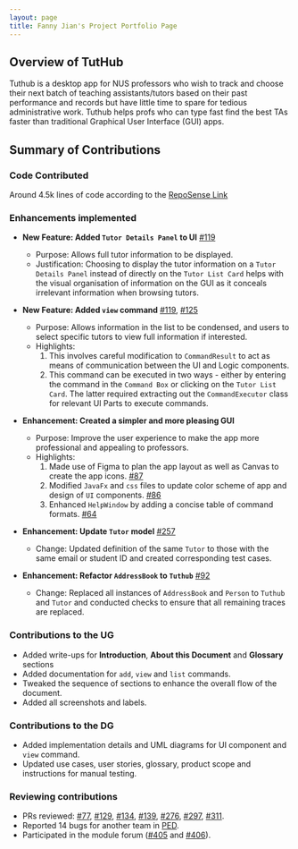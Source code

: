 ```yaml
---
layout: page
title: Fanny Jian's Project Portfolio Page
---
```

## Overview of TutHub
Tuthub is a desktop app for NUS professors who wish to track and choose their next batch of teaching assistants/tutors based on their past performance and records but have little time to spare for tedious administrative work. Tuthub helps profs who can type fast find the best TAs faster than traditional Graphical User Interface (GUI) apps.

## Summary of Contributions
### Code Contributed
Around 4.5k lines of code according to the [RepoSense Link](https://nus-cs2103-ay2223s1.github.io/tp-dashboard/?search=fannyjian&breakdown=true)

### Enhancements implemented
- **New Feature: Added `Tutor Details Panel` to UI** [#119](https://github.com/AY2223S1-CS2103T-T15-3/tp/pull/119)
  - Purpose: Allows full tutor information to be displayed.
  - Justification: Choosing to display the tutor information on a `Tutor Details Panel` instead of directly on the `Tutor List Card` helps with the visual organisation of information on the GUI as it conceals irrelevant information when browsing tutors.

- **New Feature: Added `view` command** [#119](https://github.com/AY2223S1-CS2103T-T15-3/tp/pull/119), [#125](https://github.com/AY2223S1-CS2103T-T15-3/tp/pull/125)
  - Purpose: Allows information in the list to be condensed, and users to select specific tutors to view full information if interested.
  - Highlights: 
    1. This involves careful modification to `CommandResult` to act as means of communication between the UI and Logic components.
    2. This command can be executed in two ways - either by entering the command in the `Command Box` or clicking on the `Tutor List Card`. The latter required extracting out the `CommandExecutor` class for relevant UI Parts to execute commands.

- **Enhancement: Created a simpler and more pleasing GUI** 
  - Purpose: Improve the user experience to make the app more professional and appealing to professors.
  - Highlights: 
    1. Made use of Figma to plan the app layout as well as Canvas to create the app icons. [#87](https://github.com/AY2223S1-CS2103T-T15-3/tp/pull/87)
    2. Modified `JavaFx` and `css` files to update color scheme of app and design of `UI` components. [#86](https://github.com/AY2223S1-CS2103T-T15-3/tp/pull/86) 
    3. Enhanced `HelpWindow` by adding a concise table of command formats. [#64](https://github.com/AY2223S1-CS2103T-T15-3/tp/pull/64)

- **Enhancement: Update `Tutor` model** [#257](https://github.com/AY2223S1-CS2103T-T15-3/tp/pull/257)
  - Change: Updated definition of the same `Tutor` to those with the same email or student ID and created corresponding test cases.

- **Enhancement: Refactor `AddressBook` to `Tuthub`** [#92](https://github.com/AY2223S1-CS2103T-T15-3/tp/pull/92)
  - Change: Replaced all instances of `AddressBook` and `Person` to `Tuthub` and `Tutor` and conducted checks to ensure that all remaining traces are replaced.

### Contributions to the UG
- Added write-ups for **Introduction**, **About this Document** and **Glossary** sections
- Added documentation for `add`, `view` and `list` commands.
- Tweaked the sequence of sections to enhance the overall flow of the document.
- Added all screenshots and labels.

### Contributions to the DG
- Added implementation details and UML diagrams for UI component and `view` command.
- Updated use cases, user stories, glossary, product scope and instructions for manual testing.

### Reviewing contributions
- PRs reviewed: [#77](https://github.com/AY2223S1-CS2103T-T15-3/tp/pull/77), [#129](https://github.com/AY2223S1-CS2103T-T15-3/tp/pull/129), [#134](https://github.com/AY2223S1-CS2103T-T15-3/tp/pull/134), [#139](https://github.com/AY2223S1-CS2103T-T15-3/tp/pull/139), [#276](https://github.com/AY2223S1-CS2103T-T15-3/tp/pull/276), [#297](https://github.com/AY2223S1-CS2103T-T15-3/tp/pull/297), [#311](https://github.com/AY2223S1-CS2103T-T15-3/tp/pull/311).
- Reported 14 bugs for another team in [PED](https://github.com/fannyjian/ped).
- Participated in the module forum ([#405](https://github.com/nus-cs2103-AY2223S1/forum/issues/405) and [#406](https://github.com/nus-cs2103-AY2223S1/forum/issues/406)).
